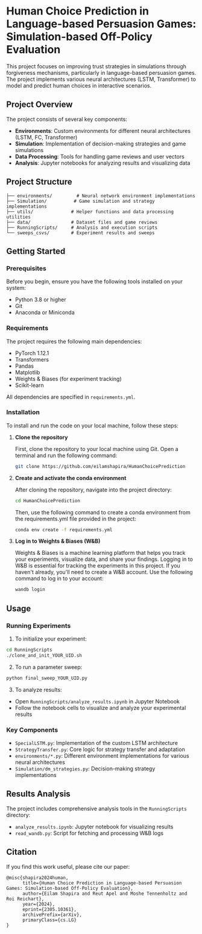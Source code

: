 # Human Choice Prediction in Language-based Persuasion Games: Simulation-based Off-Policy Evaluation

This project focuses on improving trust strategies in simulations through forgiveness mechanisms, particularly in language-based persuasion games. The project implements various neural architectures (LSTM, Transformer) to model and predict human choices in interactive scenarios.

## Project Overview

The project consists of several key components:
- **Environments**: Custom environments for different neural architectures (LSTM, FC, Transformer)
- **Simulation**: Implementation of decision-making strategies and game simulations
- **Data Processing**: Tools for handling game reviews and user vectors
- **Analysis**: Jupyter notebooks for analyzing results and visualizing data

## Project Structure
```
├── environments/         # Neural network environment implementations
├── Simulation/          # Game simulation and strategy implementations
├── utils/              # Helper functions and data processing utilities
├── data/               # Dataset files and game reviews
├── RunningScripts/     # Analysis and execution scripts
└── sweeps_csvs/        # Experiment results and sweeps
```

## Getting Started


### Prerequisites

Before you begin, ensure you have the following tools installed on your system:
- Python 3.8 or higher
- Git
- Anaconda or Miniconda

### Requirements
The project requires the following main dependencies:
- PyTorch 1.12.1
- Transformers
- Pandas
- Matplotlib
- Weights & Biases (for experiment tracking)
- Scikit-learn

All dependencies are specified in `requirements.yml`.

### Installation

To install and run the code on your local machine, follow these steps:

1. **Clone the repository**

   First, clone the repository to your local machine using Git. Open a terminal and run the following command:
   ```bash
   git clone https://github.com/eilamshapira/HumanChoicePrediction
    ```
2. **Create and activate the conda environment**

    After cloning the repository, navigate into the project directory:

    ```bash
    cd HumanChoicePrediction
    ```

    Then, use the following command to create a conda environment from the requirements.yml file provided in the project:
    ```bash
    conda env create -f requirements.yml
    ```
3. **Log in to Weights & Biases (W&B)**

   Weights & Biases is a machine learning platform that helps you track your experiments, visualize data, and share your findings. Logging in to W&B is essential for tracking the experiments in this project. If you haven't already, you'll need to create a W&B account. 
   Use the following command to log in to your account:
    ```bash
    wandb login
    ```

## Usage

### Running Experiments
1. To initialize your experiment:
```bash
cd RunningScripts
./clone_and_init_YOUR_UID.sh
```

2. To run a parameter sweep:
```bash
python final_sweep_YOUR_UID.py
```

3. To analyze results:
- Open `RunningScripts/analyze_results.ipynb` in Jupyter Notebook
- Follow the notebook cells to visualize and analyze your experimental results

### Key Components
- `SpecialLSTM.py`: Implementation of the custom LSTM architecture
- `StrategyTransfer.py`: Core logic for strategy transfer and adaptation
- `environments/*.py`: Different environment implementations for various neural architectures
- `Simulation/dm_strategies.py`: Decision-making strategy implementations

## Results Analysis
The project includes comprehensive analysis tools in the `RunningScripts` directory:
- `analyze_results.ipynb`: Jupyter notebook for visualizing results
- `read_wandb.py`: Script for fetching and processing W&B logs

## Citation

If you find this work useful, please cite our paper:

    @misc{shapira2024human,
          title={Human Choice Prediction in Language-based Persuasion Games: Simulation-based Off-Policy Evaluation}, 
          author={Eilam Shapira and Reut Apel and Moshe Tennenholtz and Roi Reichart},
          year={2024},
          eprint={2305.10361},
          archivePrefix={arXiv},
          primaryClass={cs.LG}
    }
